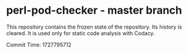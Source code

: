 # perl-pod-checker - master branch

This repository contains the frozen state of the repository.
Its history is cleared. It is used only for static code
analysis with Codacy.

Commit Time: 1727795712